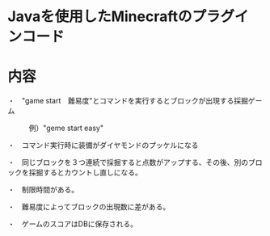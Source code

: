 # Javaを使用したMinecraftのプラグインコード

# 内容
・　"game start　難易度"とコマンドを実行するとブロックが出現する採掘ゲーム　　

　　　例）"geme start easy"

・　コマンド実行時に装備がダイヤモンドのプッケルになる

・　同じブロックを３つ連続で採掘すると点数がアップする、その後、別のブロックを採掘するとカウントし直しになる。

・　制限時間がある。

・　難易度によってブロックの出現数に差がある。

・　ゲームのスコアはDBに保存される。
